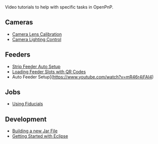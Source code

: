 Video tutorials to help with specific tasks in OpenPnP.

## Cameras

* [Camera Lens Calibration](https://www.youtube.com/watch?v=LNa2LNSpa68)
* [Camera Lighting Control](https://www.youtube.com/watch?v=Y4DbYY9a9BQ)

## Feeders

* [Strip Feeder Auto Setup](https://www.youtube.com/watch?v=Fs-SwSq5AZw)
* [Loading Feeder Slots with QR Codes](https://www.youtube.com/watch?v=brLDBEzPWy0)
* Auto Feeder Setup](https://www.youtube.com/watch?v=mR46r4jFAI4)

## Jobs

* [Using Fiducials](https://www.youtube.com/watch?v=xvmdvTroZj8)

## Development

* [Building a new Jar File](https://www.youtube.com/watch?v=53H_vwrZz6o)
* [Getting Started with Eclipse](https://www.youtube.com/watch?v=Ml03yALid10)



